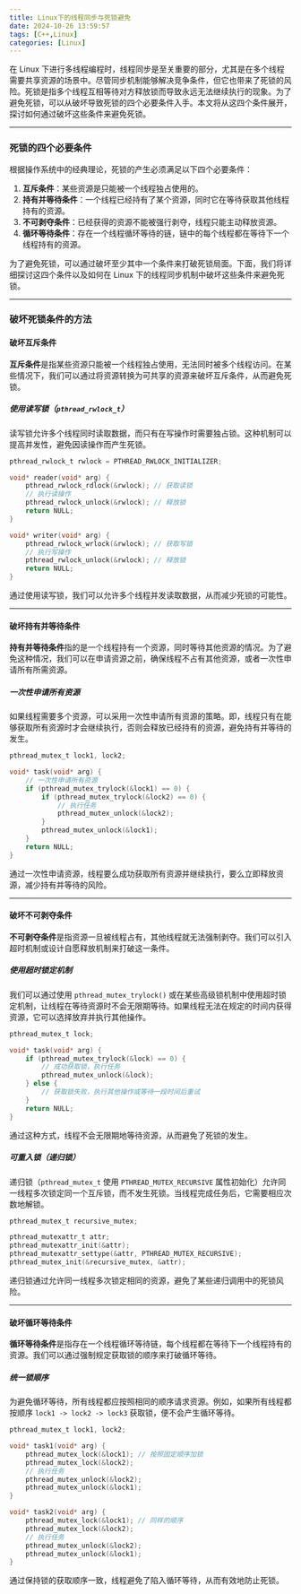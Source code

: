 ```yaml
---
title: Linux下的线程同步与死锁避免
date: 2024-10-26 13:59:57
tags: [C++,Linux]
categories: [Linux]
---
```


在 Linux 下进行多线程编程时，线程同步是至关重要的部分，尤其是在多个线程需要共享资源的场景中。尽管同步机制能够解决竞争条件，但它也带来了死锁的风险。死锁是指多个线程互相等待对方释放锁而导致永远无法继续执行的现象。为了避免死锁，可以从破坏导致死锁的四个必要条件入手。本文将从这四个条件展开，探讨如何通过破坏这些条件来避免死锁。

---

### 死锁的四个必要条件

根据操作系统中的经典理论，死锁的产生必须满足以下四个必要条件：

1. **互斥条件**：某些资源是只能被一个线程独占使用的。
2. **持有并等待条件**：一个线程已经持有了某个资源，同时它在等待获取其他线程持有的资源。
3. **不可剥夺条件**：已经获得的资源不能被强行剥夺，线程只能主动释放资源。
4. **循环等待条件**：存在一个线程循环等待的链，链中的每个线程都在等待下一个线程持有的资源。

为了避免死锁，可以通过破坏至少其中一个条件来打破死锁局面。下面，我们将详细探讨这四个条件以及如何在 Linux 下的线程同步机制中破坏这些条件来避免死锁。

---

### 破坏死锁条件的方法

#### 破坏互斥条件

**互斥条件**是指某些资源只能被一个线程独占使用，无法同时被多个线程访问。在某些情况下，我们可以通过将资源转换为可共享的资源来破坏互斥条件，从而避免死锁。

##### 使用读写锁（`pthread_rwlock_t`）

读写锁允许多个线程同时读取数据，而只有在写操作时需要独占锁。这种机制可以提高并发性，避免因读操作而产生死锁。

```c
pthread_rwlock_t rwlock = PTHREAD_RWLOCK_INITIALIZER;

void* reader(void* arg) {
    pthread_rwlock_rdlock(&rwlock); // 获取读锁
    // 执行读操作
    pthread_rwlock_unlock(&rwlock); // 释放锁
    return NULL;
}

void* writer(void* arg) {
    pthread_rwlock_wrlock(&rwlock); // 获取写锁
    // 执行写操作
    pthread_rwlock_unlock(&rwlock); // 释放锁
    return NULL;
}
```

通过使用读写锁，我们可以允许多个线程并发读取数据，从而减少死锁的可能性。

---

#### 破坏持有并等待条件

**持有并等待条件**指的是一个线程持有一个资源，同时等待其他资源的情况。为了避免这种情况，我们可以在申请资源之前，确保线程不占有其他资源，或者一次性申请所有所需资源。

##### 一次性申请所有资源

如果线程需要多个资源，可以采用一次性申请所有资源的策略。即，线程只有在能够获取所有资源时才会继续执行，否则会释放已经持有的资源，避免持有并等待的发生。

```c
pthread_mutex_t lock1, lock2;

void* task(void* arg) {
    // 一次性申请所有资源
    if (pthread_mutex_trylock(&lock1) == 0) {
        if (pthread_mutex_trylock(&lock2) == 0) {
            // 执行任务
            pthread_mutex_unlock(&lock2);
        }
        pthread_mutex_unlock(&lock1);
    }
    return NULL;
}
```

通过一次性申请资源，线程要么成功获取所有资源并继续执行，要么立即释放资源，减少持有并等待的风险。

---

#### 破坏不可剥夺条件

**不可剥夺条件**是指资源一旦被线程占有，其他线程就无法强制剥夺。我们可以引入超时机制或设计自愿释放机制来打破这一条件。

##### 使用超时锁定机制

我们可以通过使用 `pthread_mutex_trylock()` 或在某些高级锁机制中使用超时锁定机制，让线程在等待资源时不会无限期等待。如果线程无法在规定的时间内获得资源，它可以选择放弃并执行其他操作。

```c
pthread_mutex_t lock;

void* task(void* arg) {
    if (pthread_mutex_trylock(&lock) == 0) {
        // 成功获取锁，执行任务
        pthread_mutex_unlock(&lock);
    } else {
        // 获取锁失败，执行其他操作或等待一段时间后重试
    }
    return NULL;
}
```

通过这种方式，线程不会无限期地等待资源，从而避免了死锁的发生。

##### 可重入锁（递归锁）

递归锁（`pthread_mutex_t` 使用 `PTHREAD_MUTEX_RECURSIVE` 属性初始化）允许同一线程多次锁定同一个互斥锁，而不发生死锁。当线程完成任务后，它需要相应次数地解锁。

```c
pthread_mutex_t recursive_mutex;

pthread_mutexattr_t attr;
pthread_mutexattr_init(&attr);
pthread_mutexattr_settype(&attr, PTHREAD_MUTEX_RECURSIVE);
pthread_mutex_init(&recursive_mutex, &attr);
```

递归锁通过允许同一线程多次锁定相同的资源，避免了某些递归调用中的死锁风险。

---

#### 破坏循环等待条件

**循环等待条件**是指存在一个线程循环等待链，每个线程都在等待下一个线程持有的资源。我们可以通过强制规定获取锁的顺序来打破循环等待。

##### 统一锁顺序

为避免循环等待，所有线程都应按照相同的顺序请求资源。例如，如果所有线程都按顺序 `lock1 -> lock2 -> lock3` 获取锁，便不会产生循环等待。

```c
pthread_mutex_t lock1, lock2;

void* task1(void* arg) {
    pthread_mutex_lock(&lock1); // 按照固定顺序加锁
    pthread_mutex_lock(&lock2);
    // 执行任务
    pthread_mutex_unlock(&lock2);
    pthread_mutex_unlock(&lock1);
}

void* task2(void* arg) {
    pthread_mutex_lock(&lock1); // 同样的顺序
    pthread_mutex_lock(&lock2);
    // 执行任务
    pthread_mutex_unlock(&lock2);
    pthread_mutex_unlock(&lock1);
}
```

通过保持锁的获取顺序一致，线程避免了陷入循环等待，从而有效地防止死锁。

